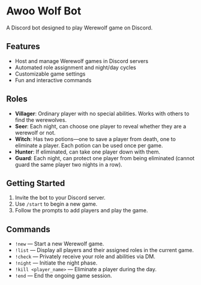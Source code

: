 # Awoo Wolf Bot
A Discord bot designed to play Werewolf game on Discord.

## Features

- Host and manage Werewolf games in Discord servers
- Automated role assignment and night/day cycles
- Customizable game settings
- Fun and interactive commands

## Roles

- **Villager**: Ordinary player with no special abilities. Works with others to find the werewolves.
- **Seer**: Each night, can choose one player to reveal whether they are a werewolf or not.
- **Witch**: Has two potions—one to save a player from death, one to eliminate a player. Each potion can be used once per game.
- **Hunter**: If eliminated, can take one player down with them.
- **Guard**: Each night, can protect one player from being eliminated (cannot guard the same player two nights in a row).

## Getting Started

1. Invite the bot to your Discord server.
2. Use `/start` to begin a new game.
3. Follow the prompts to add players and play the game.

## Commands

- `!new` — Start a new Werewolf game.
- `!list` — Display all players and their assigned roles in the current game.
- `!check` — Privately receive your role and abilities via DM.
- `!night` — Initiate the night phase.
- `!kill <player_name>` — Eliminate a player during the day.
- `!end` — End the ongoing game session.